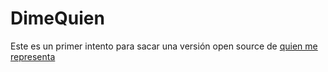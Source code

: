 # DimeQuien
Este es un primer intento para sacar una versión open source de [quien me representa](http://quienmerepresenta.com/ "QuienMeRepresenta")
